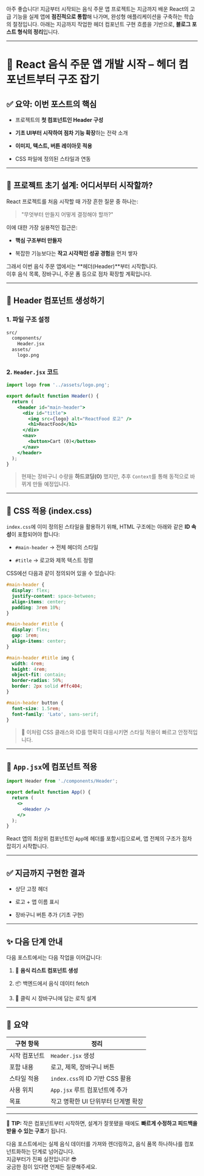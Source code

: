 아주 좋습니다! 지금부터 시작되는 음식 주문 앱 프로젝트는 지금까지 배운 React의 고급 기능을 실제 앱에 **점진적으로 통합**해 나가며, 완성형 애플리케이션을 구축하는 학습의 절정입니다. 아래는 지금까지 작업한 헤더 컴포넌트 구현 흐름을 기반으로, **블로그 포스트 형식의 정리**입니다.

---

# 🚀 React 음식 주문 앱 개발 시작 – 헤더 컴포넌트부터 구조 잡기

## ✅ 요약: 이번 포스트의 핵심

- 프로젝트의 **첫 컴포넌트인 Header 구성**
    
- **기초 UI부터 시작하여 점차 기능 확장**하는 전략 소개
    
- **이미지, 텍스트, 버튼 레이아웃 적용**
    
- CSS 파일에 정의된 스타일과 연동
    

---

## 🧠 프로젝트 초기 설계: 어디서부터 시작할까?

React 프로젝트를 처음 시작할 때 가장 흔한 질문 중 하나는:

> "무엇부터 만들지 어떻게 결정해야 할까?"

이에 대한 가장 실용적인 접근은:

- **핵심 구조부터 만들자**
    
- 복잡한 기능보다는 **작고 시각적인 성공 경험**을 먼저 쌓자
    

그래서 이번 음식 주문 앱에서는 **헤더(Header)**부터 시작합니다.  
이후 음식 목록, 장바구니, 주문 폼 등으로 점차 확장할 계획입니다.

---

## 🧱 Header 컴포넌트 생성하기

### 1. 파일 구조 설정

```bash
src/
  components/
    Header.jsx
  assets/
    logo.png
```

### 2. `Header.jsx` 코드

```jsx
import logo from '../assets/logo.png';

export default function Header() {
  return (
    <header id="main-header">
      <div id="title">
        <img src={logo} alt="ReactFood 로고" />
        <h1>ReactFood</h1>
      </div>
      <nav>
        <button>Cart (0)</button>
      </nav>
    </header>
  );
}
```

> 현재는 장바구니 수량을 **하드코딩(0)** 했지만, 추후 `Context`를 통해 동적으로 바뀌게 만들 예정입니다.

---

## 🎨 CSS 적용 (index.css)

`index.css`에 이미 정의된 스타일을 활용하기 위해, HTML 구조에는 아래와 같은 **ID 속성**이 포함되어야 합니다:

- `#main-header` → 전체 헤더의 스타일
    
- `#title` → 로고와 제목 텍스트 정렬
    

CSS에선 다음과 같이 정의되어 있을 수 있습니다:

```css
#main-header {
  display: flex;
  justify-content: space-between;
  align-items: center;
  padding: 3rem 10%;
}

#main-header #title {
  display: flex;
  gap: 1rem;
  align-items: center;
}

#main-header #title img {
  width: 4rem;
  height: 4rem;
  object-fit: contain;
  border-radius: 50%;
  border: 2px solid #ffc404;
}

#main-header button {
  font-size: 1.5rem;
  font-family: 'Lato', sans-serif;
}
```

> 🎯 이처럼 CSS 클래스와 ID를 명확히 대응시키면 스타일 적용이 빠르고 안정적입니다.

---

## 🧪 `App.jsx`에 컴포넌트 적용

```jsx
import Header from './components/Header';

export default function App() {
  return (
    <>
      <Header />
    </>
  );
}
```

React 앱의 최상위 컴포넌트인 `App`에 헤더를 포함시킴으로써, 앱 전체의 구조가 점차 잡히기 시작합니다.

---

## ✅ 지금까지 구현한 결과

- 상단 고정 헤더
    
- 로고 + 앱 이름 표시
    
- 장바구니 버튼 추가 (기초 구현)
    

---

## ✨ 다음 단계 안내

다음 포스트에서는 다음 작업을 이어갑니다:

1. 🍱 **음식 리스트 컴포넌트 생성**
    
2. 📦 백엔드에서 음식 데이터 fetch
    
3. 🛒 클릭 시 장바구니에 담는 로직 설계
    

---

## 📌 요약

|구현 항목|정리|
|---|---|
|시작 컴포넌트|`Header.jsx` 생성|
|포함 내용|로고, 제목, 장바구니 버튼|
|스타일 적용|`index.css`의 ID 기반 CSS 활용|
|사용 위치|`App.jsx` 루트 컴포넌트에 추가|
|목표|작고 명확한 UI 단위부터 단계별 확장|

---

📘 **TIP:** 작은 컴포넌트부터 시작하면, 설계가 잘못됐을 때에도 **빠르게 수정하고 피드백을 받을 수 있는 구조**가 됩니다.

다음 포스트에서는 실제 음식 데이터를 가져와 렌더링하고, 음식 품목 하나하나를 컴포넌트화하는 단계로 넘어갑니다.  
지금부터가 진짜 실전입니다! 😎  
궁금한 점이 있다면 언제든 질문해주세요.